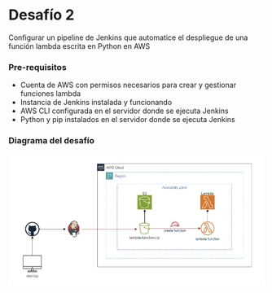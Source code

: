 # Desafío 2

Configurar un pipeline de Jenkins que automatice el despliegue de una función lambda escrita en Python en AWS 

### Pre-requisitos 
-	Cuenta de AWS con permisos necesarios para crear y gestionar funciones lambda
-	Instancia de Jenkins instalada y funcionando 
-	AWS CLI configurada en el servidor donde se ejecuta Jenkins 
-	Python y pip instalados en el servidor donde se ejecuta Jenkins 

### Diagrama del desafío

![](./lambda-diagram.png)
